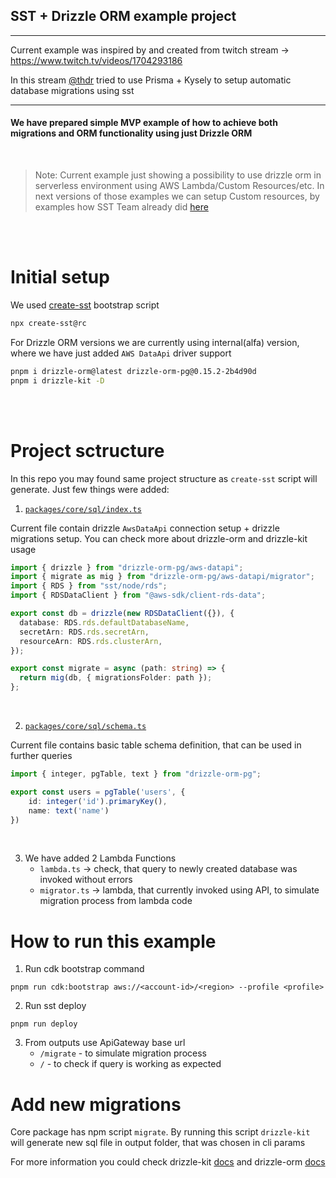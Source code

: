## SST + Drizzle ORM example project

---

Current example was inspired by and created from twitch stream -> https://www.twitch.tv/videos/1704293186

In this stream [@thdr](https://github.com/thdxr) tried to use Prisma + Kysely to setup automatic database migrations using sst

---

#### We have prepared simple MVP example of how to achieve both migrations and ORM functionality using just Drizzle ORM

<br />

> Note: Current example just showing a possibility to use drizzle orm in serverless environment using AWS Lambda/Custom Resources/etc. 
> In next versions of those examples we can setup Custom resources, by examples how SST Team already did [here](https://github.com/serverless-stack/sst/blob/a50f63baa944c897fd02e631fc8dd56bd42e5f38/packages/resources/src/RDS.ts#L521)

<br />
<br />

# Initial setup

We used [create-sst](https://www.npmjs.com/package/create-sst) bootstrap script

```bash
npx create-sst@rc
```

For Drizzle ORM versions we are currently using internal(alfa) version, where we have just added `AWS DataApi` driver support

```bash
pnpm i drizzle-orm@latest drizzle-orm-pg@0.15.2-2b4d90d
pnpm i drizzle-kit -D
```
<br />
<br />

# Project sctructure

In this repo you may found same project structure as `create-sst` script will generate. Just few things were added: 
<br />

1. [`packages/core/sql/index.ts`](https://github.com/drizzle-team/sst-drizzle-example/blob/main/packages/core/src/sql/index.ts)

Current file contain drizzle `AwsDataApi` connection setup + drizzle migrations setup. You can check more about drizzle-orm and drizzle-kit usage
```typescript
import { drizzle } from "drizzle-orm-pg/aws-datapi";
import { migrate as mig } from "drizzle-orm-pg/aws-datapi/migrator";
import { RDS } from "sst/node/rds";
import { RDSDataClient } from "@aws-sdk/client-rds-data";

export const db = drizzle(new RDSDataClient({}), {
  database: RDS.rds.defaultDatabaseName,
  secretArn: RDS.rds.secretArn,
  resourceArn: RDS.rds.clusterArn,
});

export const migrate = async (path: string) => {
  return mig(db, { migrationsFolder: path });
};
```
<br />

2. [`packages/core/sql/schema.ts`](https://github.com/drizzle-team/sst-drizzle-example/blob/main/packages/core/src/sql/schema.ts)

Current file contains basic table schema definition, that can be used in further queries

```typescript
import { integer, pgTable, text } from "drizzle-orm-pg";

export const users = pgTable('users', {
    id: integer('id').primaryKey(),
    name: text('name')
})
```
<br />

3. We have added 2 Lambda Functions
    - `lambda.ts` -> check, that query to newly created database was invoked without errors
    - `migrator.ts` -> lambda, that currently invoked using API, to simulate migration process from lambda code

# How to run this example
1. Run cdk bootstrap command 
```
pnpm run cdk:bootstrap aws://<account-id>/<region> --profile <profile>
```
2. Run sst deploy
```
pnpm run deploy
```
3. From outputs use ApiGateway base url 
    - `/migrate` - to simulate migration process
    - `/` - to check if query is working as expected

# Add new migrations
Core package has npm script `migrate`. By running this script `drizzle-kit` will generate new sql file in output folder, that was chosen in cli params

For more information you could check drizzle-kit [docs](https://github.com/drizzle-team/drizzle-kit-mirror) and drizzle-orm [docs](https://github.com/drizzle-team/drizzle-orm)